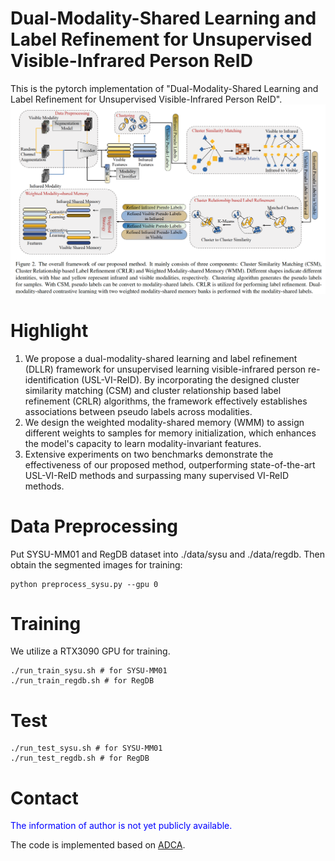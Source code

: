 # Dual-Modality-Shared Learning and Label Refinement for Unsupervised Visible-Infrared Person ReID 
This is the pytorch implementation of "Dual-Modality-Shared Learning and Label Refinement for Unsupervised Visible-Infrared Person ReID".
![framework.png](figs%2Fframework.png)

# Highlight
1. We propose a dual-modality-shared learning and label refinement (DLLR) framework for unsupervised learning visible-infrared person re-identification (USL-VI-ReID). By incorporating the designed cluster similarity matching (CSM) and cluster relationship based label refinement (CRLR) algorithms, the framework effectively establishes associations between pseudo labels across modalities.
2. We design the weighted modality-shared memory (WMM) to assign different weights to samples for memory initialization, which enhances the model's capacity to learn modality-invariant features.
3. Extensive experiments on two benchmarks demonstrate the effectiveness of our proposed method, outperforming state-of-the-art USL-VI-ReID methods and surpassing many supervised VI-ReID methods.

# Data Preprocessing
Put SYSU-MM01 and RegDB dataset into ./data/sysu and ./data/regdb. Then obtain the segmented images for training:

```shell
python preprocess_sysu.py --gpu 0
```

# Training
We utilize a RTX3090 GPU for training.
```shell
./run_train_sysu.sh # for SYSU-MM01 
./run_train_regdb.sh # for RegDB
```


# Test

```shell
./run_test_sysu.sh # for SYSU-MM01 
./run_test_regdb.sh # for RegDB
```

# Contact

<font color=Blue>The information of author is not yet publicly available.</font>

The code is implemented based on [ADCA](https://github.com/yangbincv/ADCA).
